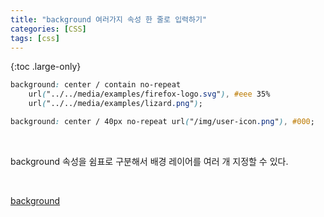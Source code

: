```yaml
---
title: "background 여러가지 속성 한 줄로 입력하기"
categories: [CSS]
tags: [css]
---
```


{:toc .large-only}

```css
background: center / contain no-repeat
    url("../../media/examples/firefox-logo.svg"), #eee 35%
    url("../../media/examples/lizard.png");

background: center / 40px no-repeat url("/img/user-icon.png"), #000;
```

<br/>

background 속성을 쉼표로 구분해서 배경 레이어를 여러 개 지정할 수 있다.

<br/>

[background](https://developer.mozilla.org/ko/docs/Web/CSS/background)
